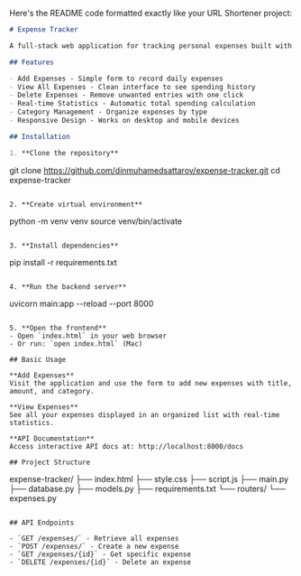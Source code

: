 Here's the README code formatted exactly like your URL Shortener project:

```markdown
# Expense Tracker

A full-stack web application for tracking personal expenses built with FastAPI backend and vanilla JavaScript frontend.

## Features

- Add Expenses - Simple form to record daily expenses
- View All Expenses - Clean interface to see spending history  
- Delete Expenses - Remove unwanted entries with one click
- Real-time Statistics - Automatic total spending calculation
- Category Management - Organize expenses by type
- Responsive Design - Works on desktop and mobile devices

## Installation

1. **Clone the repository**
   ```
   git clone https://github.com/dinmuhamedsattarov/expense-tracker.git
   cd expense-tracker
   ```

2. **Create virtual environment**
   ```
   python -m venv venv
   source venv/bin/activate
   ```

3. **Install dependencies**
   ```
   pip install -r requirements.txt
   ```

4. **Run the backend server**
   ```
   uvicorn main:app --reload --port 8000
   ```

5. **Open the frontend**
   - Open `index.html` in your web browser
   - Or run: `open index.html` (Mac)

## Basic Usage

**Add Expenses**
Visit the application and use the form to add new expenses with title, amount, and category.

**View Expenses**  
See all your expenses displayed in an organized list with real-time statistics.

**API Documentation**
Access interactive API docs at: http://localhost:8000/docs

## Project Structure

```
expense-tracker/
├── index.html
├── style.css
├── script.js
├── main.py
├── database.py
├── models.py
├── requirements.txt
└── routers/
    └── expenses.py
```

## API Endpoints

- `GET /expenses/` - Retrieve all expenses
- `POST /expenses/` - Create a new expense  
- `GET /expenses/{id}` - Get specific expense
- `DELETE /expenses/{id}` - Delete an expense
```


